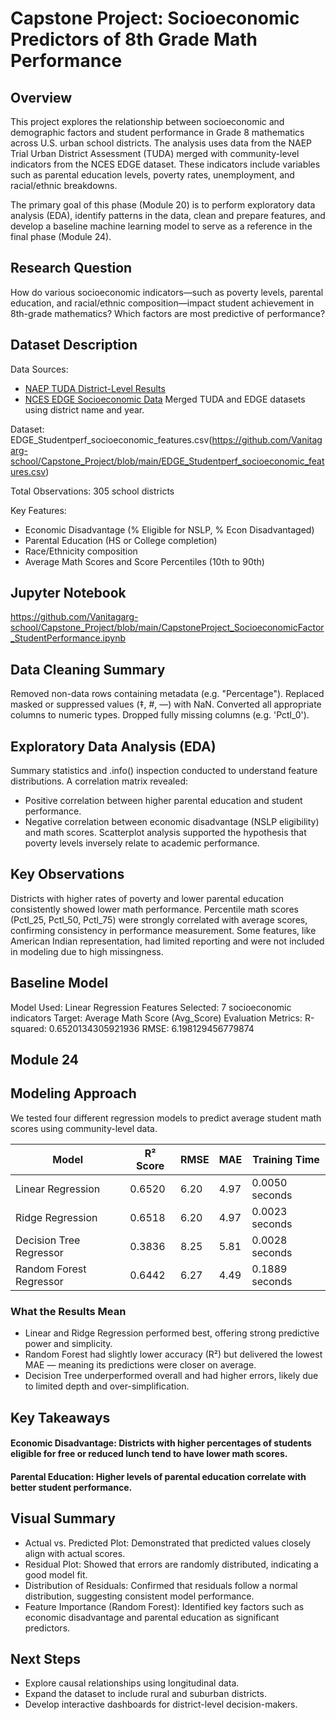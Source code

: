 # Capstone Project: Socioeconomic Predictors of 8th Grade Math Performance

## Overview

This project explores the relationship between socioeconomic and demographic factors and student performance in Grade 8 mathematics across U.S. urban school districts. The analysis uses data from the NAEP Trial Urban District Assessment (TUDA) merged with community-level indicators from the NCES EDGE dataset. These indicators include variables such as parental education levels, poverty rates, unemployment, and racial/ethnic breakdowns.

The primary goal of this phase (Module 20) is to perform exploratory data analysis (EDA), identify patterns in the data, clean and prepare features, and develop a baseline machine learning model to serve as a reference in the final phase (Module 24).

## Research Question

How do various socioeconomic indicators—such as poverty levels, parental education, and racial/ethnic composition—impact student achievement in 8th-grade mathematics? Which factors are most predictive of performance?

## Dataset Description

Data Sources:
  - [NAEP TUDA District-Level Results](https://www.nationsreportcard.gov/ndecore/xplore/NDE)
  - [NCES EDGE Socioeconomic Data](https://nces.ed.gov/programs/edge/)
    Merged TUDA and EDGE datasets using district name and year.

Dataset: EDGE_Studentperf_socioeconomic_features.csv(https://github.com/Vanitagarg-school/Capstone_Project/blob/main/EDGE_Studentperf_socioeconomic_features.csv)

Total Observations: 305 school districts

Key Features:
  - Economic Disadvantage (% Eligible for NSLP, % Econ Disadvantaged)
  - Parental Education (HS or College completion)
  - Race/Ethnicity composition
  - Average Math Scores and Score Percentiles (10th to 90th)
    
## Jupyter Notebook 
https://github.com/Vanitagarg-school/Capstone_Project/blob/main/CapstoneProject_SocioeconomicFactor_StudentPerformance.ipynb
    
## Data Cleaning Summary

Removed non-data rows containing metadata (e.g. "Percentage").
Replaced masked or suppressed values (‡, #, —) with NaN.
Converted all appropriate columns to numeric types.
Dropped fully missing columns (e.g. 'Pctl_0').

## Exploratory Data Analysis (EDA)

Summary statistics and .info() inspection conducted to understand feature distributions.
A correlation matrix revealed:
  - Positive correlation between higher parental education and student performance.
  - Negative correlation between economic disadvantage (NSLP eligibility) and math scores.
Scatterplot analysis supported the hypothesis that poverty levels inversely relate to academic performance.

## Key Observations

Districts with higher rates of poverty and lower parental education consistently showed lower math performance.
Percentile math scores (Pctl_25, Pctl_50, Pctl_75) were strongly correlated with average scores, confirming consistency in performance measurement.
Some features, like American Indian representation, had limited reporting and were not included in modeling due to high missingness.

## Baseline Model

Model Used: Linear Regression
Features Selected: 7 socioeconomic indicators
Target: Average Math Score (Avg_Score)
Evaluation Metrics:
  R-squared: 0.6520134305921936
  RMSE: 6.198129456779874

## Module 24

## Modeling Approach

We tested four different regression models to predict average student math scores using community-level data.

| Model                   | R² Score | RMSE   | MAE   | Training Time |
|------------------------|----------|--------|-------|----------------|
| Linear Regression       | 0.6520   | 6.20   | 4.97  | 0.0050 seconds |
| Ridge Regression        | 0.6518   | 6.20   | 4.97  | 0.0023 seconds |
| Decision Tree Regressor| 0.3836   | 8.25   | 5.81  | 0.0028 seconds |
| Random Forest Regressor| 0.6442   | 6.27   | 4.49  | 0.1889 seconds |

### What the Results Mean
- Linear and Ridge Regression performed best, offering strong predictive power and simplicity.
- Random Forest had slightly lower accuracy (R²) but delivered the lowest MAE — meaning its predictions were closer on average.
- Decision Tree underperformed overall and had higher errors, likely due to limited depth and over-simplification.

## Key Takeaways
#### Economic Disadvantage: Districts with higher percentages of students eligible for free or reduced lunch tend to have lower math scores.
#### Parental Education: Higher levels of parental education correlate with better student performance.

## Visual Summary
  - Actual vs. Predicted Plot: Demonstrated that predicted values closely align with actual scores.
  - Residual Plot: Showed that errors are randomly distributed, indicating a good model fit.
  - Distribution of Residuals: Confirmed that residuals follow a normal distribution, suggesting consistent model performance.
  - Feature Importance (Random Forest): Identified key factors such as economic disadvantage and parental education as significant predictors.

## Next Steps
  - Explore causal relationships using longitudinal data.
  - Expand the dataset to include rural and suburban districts.
  - Develop interactive dashboards for district-level decision-makers.
